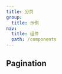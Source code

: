 ```yaml
---
title: 分页
group:
  title: 示例
nav:
  title: 组件
  path: /components
---
```


## Pagination

<code src="./demos/pagination.tsx" />
